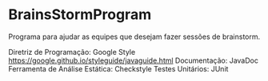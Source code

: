 # BrainsStormProgram
Programa para ajudar as equipes que desejam fazer sessões de brainstorm.

Diretriz de Programação: Google Style https://google.github.io/styleguide/javaguide.html
Documentação: JavaDoc
Ferramenta de Análise Estática: Checkstyle
Testes Unitários: JUnit
